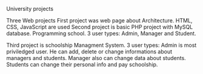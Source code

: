 University projects

Three Web projects 
First project was web page about Architecture. HTML, CSS, JavaScript are used
Second project is basic PHP project with MySQL database. Programming school. 3 user types: Admin, Manager and Student.

Third project is schoolship Managment System. 3 user types:
Admin is most priviledged user.
He can add, delete or change informations about managers and students.
Manager also can change data about students.
Students can change their personal info and pay schoolship.

